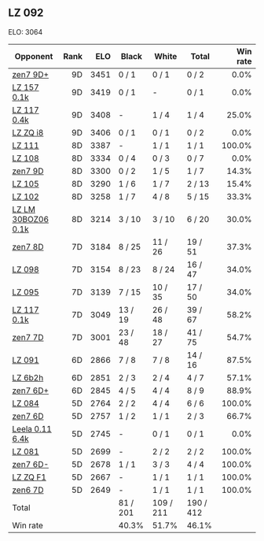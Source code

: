 ## LZ 092 ##

ELO: 3064

Opponent | Rank | ELO | Black | White | Total | Win rate
---------|-----:|----:|-------|-------|-------|-------:
[zen7 9D+](zen7%209D+.md) | 9D | 3451 | 0 / 1 | 0 / 1 | 0 / 2 | 0.0%
[LZ 157 0.1k](LZ%20157%200.1k.md) | 9D | 3419 | 0 / 1 | - | 0 / 1 | 0.0%
[LZ 117 0.4k](LZ%20117%200.4k.md) | 9D | 3408 | - | 1 / 4 | 1 / 4 | 25.0%
[LZ ZQ i8](LZ%20ZQ%20i8.md) | 9D | 3406 | 0 / 1 | 0 / 1 | 0 / 2 | 0.0%
[LZ 111](LZ%20111.md) | 8D | 3387 | - | 1 / 1 | 1 / 1 | 100.0%
[LZ 108](LZ%20108.md) | 8D | 3334 | 0 / 4 | 0 / 3 | 0 / 7 | 0.0%
[zen7 9D](zen7%209D.md) | 8D | 3300 | 0 / 2 | 1 / 5 | 1 / 7 | 14.3%
[LZ 105](LZ%20105.md) | 8D | 3290 | 1 / 6 | 1 / 7 | 2 / 13 | 15.4%
[LZ 102](LZ%20102.md) | 8D | 3258 | 1 / 7 | 4 / 8 | 5 / 15 | 33.3%
[LZ LM 30BOZ06 0.1k](LZ%20LM%2030BOZ06%200.1k.md) | 8D | 3214 | 3 / 10 | 3 / 10 | 6 / 20 | 30.0%
[zen7 8D](zen7%208D.md) | 7D | 3184 | 8 / 25 | 11 / 26 | 19 / 51 | 37.3%
[LZ 098](LZ%20098.md) | 7D | 3154 | 8 / 23 | 8 / 24 | 16 / 47 | 34.0%
[LZ 095](LZ%20095.md) | 7D | 3139 | 7 / 15 | 10 / 35 | 17 / 50 | 34.0%
[LZ 117 0.1k](LZ%20117%200.1k.md) | 7D | 3049 | 13 / 19 | 26 / 48 | 39 / 67 | 58.2%
[zen7 7D](zen7%207D.md) | 7D | 3001 | 23 / 48 | 18 / 27 | 41 / 75 | 54.7%
[LZ 091](LZ%20091.md) | 6D | 2866 | 7 / 8 | 7 / 8 | 14 / 16 | 87.5%
[LZ 6b2h](LZ%206b2h.md) | 6D | 2851 | 2 / 3 | 2 / 4 | 4 / 7 | 57.1%
[zen7 6D+](zen7%206D+.md) | 6D | 2845 | 4 / 5 | 4 / 4 | 8 / 9 | 88.9%
[LZ 084](LZ%20084.md) | 5D | 2764 | 2 / 2 | 4 / 4 | 6 / 6 | 100.0%
[zen7 6D](zen7%206D.md) | 5D | 2757 | 1 / 2 | 1 / 1 | 2 / 3 | 66.7%
[Leela 0.11 6.4k](Leela%200.11%206.4k.md) | 5D | 2745 | - | 0 / 1 | 0 / 1 | 0.0%
[LZ 081](LZ%20081.md) | 5D | 2699 | - | 2 / 2 | 2 / 2 | 100.0%
[zen7 6D-](zen7%206D-.md) | 5D | 2678 | 1 / 1 | 3 / 3 | 4 / 4 | 100.0%
[LZ ZQ F1](LZ%20ZQ%20F1.md) | 5D | 2667 | - | 1 / 1 | 1 / 1 | 100.0%
[zen6 7D](zen6%207D.md) | 5D | 2649 | - | 1 / 1 | 1 / 1 | 100.0%
Total | | | 81 / 201 | 109 / 211 | 190 / 412 | 
Win rate| | | 40.3% | 51.7% | 46.1% | 
